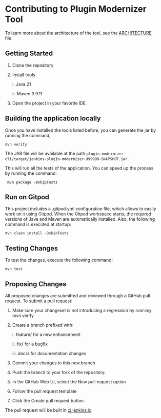 # Contributing to Plugin Modernizer Tool

To learn more about the architecture of the tool, see the [ARCHITECTURE](ARCHITECTURE.md) file.

## Getting Started

1) Clone the repository

2) Install tools

   i. Java 21

   ii. Maven 3.9.11

3) Open the project in your favorite IDE.

## Building the application locally

Once you have installed the tools listed before, you can generate the jar by running the command,

```shell
mvn verify
```

The JAR file will be available at the path `plugin-modernizer-cli/target/jenkins-plugin-modernizer-999999-SNAPSHOT.jar`.

This will run all the tests of the application. You can speed up the process by running the command:

```shell
 mvn package -DskipTests
```

## Run on Gitpod

This project includes a .gitpod.yml configuration file, which allows to easily work on it using Gitpod.
When the Gitpod workspace starts, the required versions of Java and Maven are automatically installed. 
Also, the following command is executed at startup:

```shell
mvn clean install -DskipTests
```

## Testing Changes

To test the changes, execute the following command:

```shell
mvn test
```

## Proposing Changes

All proposed changes are submitted and reviewed through a GitHub pull request. To submit a pull request:

1) Make sure your changeset is not introducing a regression by running mvn verify

2) Create a branch prefixed with:

   i. feature/ for a new enhancement

   ii. fix/ for a bugfix

   iii. docs/ for documentation changes

3) Commit your changes to this new branch

4) Push the branch to your fork of the repository.

5) In the GitHub Web UI, select the New pull request option

6) Follow the pull request template

7) Click the Create pull request button.

The pull request will be built in [ci.jenkins.io](https://ci.jenkins.io/)